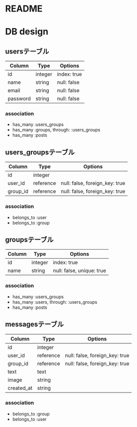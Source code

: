 # README

# DB design

## usersテーブル
|Column|Type|Options|
|------|----|-------|
|id|integer|index: true|
|name|string|null: false|
|email|string|null: false|
|password|string|null: false|
### association
- has_many :users_groups
- has_many :groups, through: :users_groups
- has_many :posts

## users_groupsテーブル
|Column|Type|Options|
|------|----|-------|
|id|integer||
|user_id|reference|null: false, foreign_key: true|
|group_id|reference|null: false, foreign_key: true|
### association
- belongs_to :user
- belongs_to :group

## groupsテーブル
|Column|Type|Options|
|------|----|-------|
|id|integer|index: true|
|name|string|null: false, unique: true|
### association
- has_many :users_groups
- has_many :users, through: :users_groups
- has_many :posts

## messagesテーブル
|Column|Type|Options|
|------|----|-------|
|id|integer||
|user_id|reference|null: false, foreign_key: true|
|group_id|reference|null: false, foreign_key: true|
|text|text||
|image|string||
|created_at|string||
### association
- belongs_to :group
- belongs_to :user